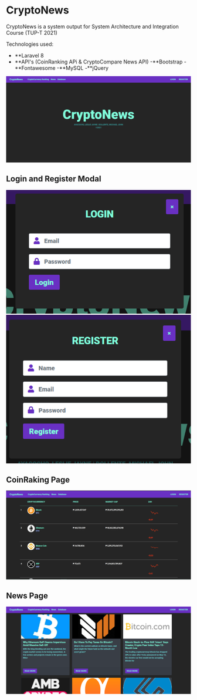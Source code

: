 # CryptoNews

CryptoNews is a system output for System Architecture and Integration Course (TUP-T 2021)

Technologies used:
- **Laravel 8
- **API's (CoinRanking APi & CryptoCompare News API)
-**Bootstrap
-**Fontawesome
-**MySQL
-**jQuery


![alt text](https://github.com/LeslieAyacocho/API-cryptosnews/blob/main/images/main.PNG)


## Login and Register Modal

![alt text](https://github.com/LeslieAyacocho/API-cryptosnews/blob/main/images/login.PNG)
![alt text](https://github.com/LeslieAyacocho/API-cryptosnews/blob/main/images/register.PNG)

## CoinRaking Page
![alt text](https://github.com/LeslieAyacocho/API-cryptosnews/blob/main/images/ranking.PNG)


## News Page

![alt text](https://github.com/LeslieAyacocho/API-cryptosnews/blob/main/images/news.PNG)

